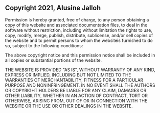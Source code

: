 ## Copyright 2021, Alusine Jalloh

Permission is hereby granted, free of charge, to any person obtaining a copy of this website and associated documentation files, to deal in the software without restriction, including without limitation the rights to use, copy, modify, merge, publish, distribute, sublicense, and/or sell copies of the website and to permit persons to whom the websiteis furnished to do so, subject to the following conditions:

The above copyright notice and this permission notice shall be included in all copies or substantial portions of the website.

THE WEBSITE IS PROVIDED "AS IS", WITHOUT WARRANTY OF ANY KIND, EXPRESS OR IMPLIED, INCLUDING BUT NOT LIMITED TO THE WARRANTIES OF MERCHANTABILITY, FITNESS FOR A PARTICULAR PURPOSE AND NONINFRINGEMENT. IN NO EVENT SHALL THE AUTHORS OR COPYRIGHT HOLDERS BE LIABLE FOR ANY CLAIM, DAMAGES OR OTHER LIABILITY, WHETHER IN AN ACTION OF CONTRACT, TORT OR OTHERWISE, ARISING FROM, OUT OF OR IN CONNECTION WITH THE WEBSITE OR THE USE OR OTHER DEALINGS IN THE WEBSITE.

